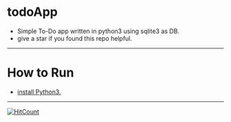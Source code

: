 # todoApp
* Simple To-Do app written in python3 using sqlite3 as DB.
* give a star if you found this repo helpful.
---
# How to Run
* [install Python3.](https://www.python.org/downloads/)
---

[![HitCount](http://hits.dwyl.io/SachinNishal/Algorithms-in-Python.svg)](http://hits.dwyl.io/SachinNishal/Algorithms-in-Python)